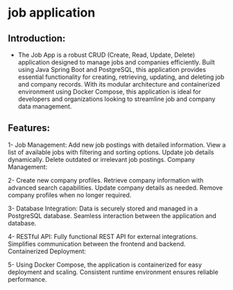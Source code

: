 # job application
## Introduction:
- The Job App is a robust CRUD (Create, Read, Update, Delete) application designed to manage jobs and companies efficiently. Built using Java Spring Boot and PostgreSQL, this application provides essential functionality for creating, retrieving, updating, and deleting job and company records. With its modular architecture and containerized environment using Docker Compose, this application is ideal for developers and organizations looking to streamline job and company data management.

## Features:
1- Job Management:
Add new job postings with detailed information.
View a list of available jobs with filtering and sorting options.
Update job details dynamically.
Delete outdated or irrelevant job postings.
Company Management:

2- Create new company profiles.
Retrieve company information with advanced search capabilities.
Update company details as needed.
Remove company profiles when no longer required.

3- Database Integration:
Data is securely stored and managed in a PostgreSQL database.
Seamless interaction between the application and database.

4- RESTful API:
Fully functional REST API for external integrations.
Simplifies communication between the frontend and backend.
Containerized Deployment:

5- Using Docker Compose, the application is containerized for easy deployment and scaling.
Consistent runtime environment ensures reliable performance.
